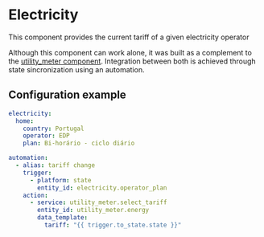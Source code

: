 # Electricity

This component provides the current tariff of a given electricity operator 

Although this component can work alone, it was built as a complement to the [utility_meter component](https://github.com/dgomes/home-assistant-custom-components/tree/master/utility_meter). Integration between both is achieved through state sincronization using an automation.

## Configuration example

```yaml
electricity:
  home:
    country: Portugal
    operator: EDP
    plan: Bi-horário - ciclo diário

automation:
  - alias: tariff change
    trigger:
      - platform: state
        entity_id: electricity.operator_plan
    action:
      - service: utility_meter.select_tariff
        entity_id: utility_meter.energy
        data_template:
          tariff: "{{ trigger.to_state.state }}" 
```
